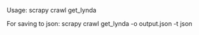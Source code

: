Usage:
    scrapy crawl get_lynda

For saving to json:
    scrapy crawl get_lynda -o output.json -t json
